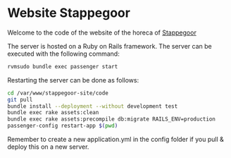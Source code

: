Website Stappegoor
======

Welcome to the code of the website of the horeca of [Stappegoor](http://horecatilburg.nl "Stappegoor")

The server is hosted on a Ruby on Rails framework. 
The server can be executed with the following command: 
```bash
rvmsudo bundle exec passenger start
```

Restarting the server can be done as follows:
```bash
cd /var/www/stappegoor-site/code
git pull
bundle install --deployment --without development test
bundle exec rake assets:clean
bundle exec rake assets:precompile db:migrate RAILS_ENV=production
passenger-config restart-app $(pwd)
```

Remember to create a new application.yml in the config folder if you pull & deploy this on a new server.
